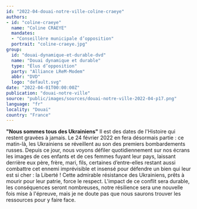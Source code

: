 ```yaml
---
id: "2022-04-douai-notre-ville-coline-craeye"
authors:
- id: "coline-craeye"
  name: "Coline CRAEYE"
  mandates: 
  - "Conseillère municipale d’opposition"
  portrait: "coline-craeye.jpg"
group:
  id: "douai-dynamique-et-durable-dvd"
  name: "Douai dynamique et durable"
  type: "Élus d’opposition"
  party: "Alliance LReM-Modem"
  abbr: "DVD"
  logo: "default.svg"
date: "2022-04-01T00:00:00Z"
publication: "douai-notre-ville"
source: "public/images/sources/douai-notre-ville-2022-04-p17.png"
language: "fr"
locality: "Douai"
country: "France"
---
```


**"Nous sommes tous des Ukrainiens"**
Il est des dates de l'Histoire qui restent gravées à jamais. Le 24 février 2022 en fera désormais partie : ce matin-là, les Ukrainiens se réveillent au son des premiers bombardements russes. Depuis ce jour, nous voyons défiler quotidiennement sur nos écrans les images de ces enfants et de ces femmes fuyant leur pays, laissant derrière eux père, frère, mari, fils, certaines d’entre-elles restant aussi combattre cet ennemi imprévisible et insensé pour défendre un bien qui leur est si cher : la Liberté ! Cette admirable résistance des Ukrainiens, prêts à mourir pour leur patrie, force le respect. L'impact de ce conflit sera durable, les conséquences seront nombreuses, notre résilience sera une nouvelle fois mise à l'épreuve, mais je ne doute pas que nous saurons trouver les ressources pour y faire face.

